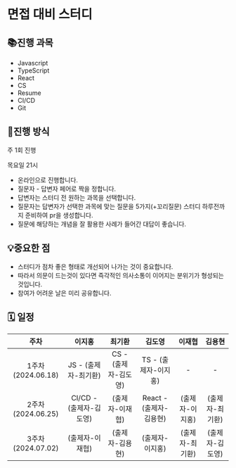 # 면접 대비 스터디

## 📚진행 과목
* Javascript
* TypeScript
* React
* CS
* Resume
* CI/CD
* Git

## 📍진행 방식
주 1회 진행

목요일 21시
- 온라인으로 진행합니다. 
- 질문자 - 답변자 페어로 짝을 정합니다.
- 답변자는 스터디 전 원하는 과목을 선택합니다.
- 질문자는 답변자가 선택한 과목에 맞는 질문을 5가지(+꼬리질문) 스터디 하루전까지 준비하여 pr을 생성합니다. 
- 질문에 해당하는 개념을 잘 활용한 사례가 들어간 대답이 좋습니다. 

## 💡중요한 점
- 스터디가 점차 좋은 형태로 개선되어 나가는 것이 중요합니다.
- 따라서 의문이 드는것이 있다면 즉각적인 의사소통이 이어지는 분위기가 형성되는 것입니다.
- 참여가 어려운 날은 미리 공유합니다.


## 🗓️ 일정
  
주차 | 이지홍 | 최기환 | 김도영 | 이재협 | 김용현 
:--: | :--: | :--: | :--: | :--: | :--: |
1주차(2024.06.18) | JS - (출제자-최기환) | CS - (출제자-김도영) | TS - (출제자-이지홍) | - | - |
2주차(2024.06.25) | CI/CD - (출제자-김도영) | (출제자-이재협) | React - (출제자-김용현) | (출제자-이지홍) | (출제자-최기환) |
3주차(2024.07.02) | (출제자-이재협) | (출제자-김용현) | (출제자-이지홍) | (출제자-최기환) | (출제자-김도영) |
